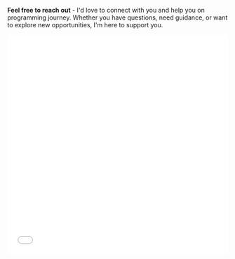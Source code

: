 **Feel free to reach out** - I'd love to connect with you and help you on programming journey. Whether you have questions, need guidance, or want to explore new opportunities, I'm here to support you.

<iframe height="500" allowTransparency="true" frameborder="0" scrolling="no" style="width:100%; border:none" src="//womanonrails.wufoo.com/embed/zrac69t0yhw4ja/">
  <a href="//womanonrails.wufoo.com/forms/zrac69t0yhw4ja/">Fill out a form</a>
</iframe>
